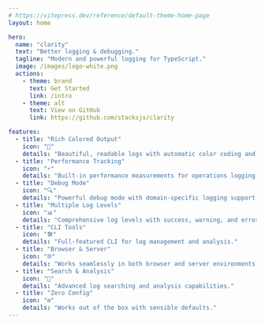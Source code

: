 ```yaml
---
# https://vitepress.dev/reference/default-theme-home-page
layout: home

hero:
  name: "clarity"
  text: "Better logging & debugging."
  tagline: "Modern and powerful logging for TypeScript."
  image: /images/logo-white.png
  actions:
    - theme: brand
      text: Get Started
      link: /intro
    - theme: alt
      text: View on GitHub
      link: https://github.com/stacksjs/clarity

features:
  - title: "Rich Colored Output"
    icon: "🎨"
    details: "Beautiful, readable logs with automatic color coding and formatting."
  - title: "Performance Tracking"
    icon: "⚡"
    details: "Built-in performance measurements for operations logging."
  - title: "Debug Mode"
    icon: "🔍"
    details: "Powerful debug mode with domain-specific logging support."
  - title: "Multiple Log Levels"
    icon: "📊"
    details: "Comprehensive log levels with success, warning, and error states."
  - title: "CLI Tools"
    icon: "🛠"
    details: "Full-featured CLI for log management and analysis."
  - title: "Browser & Server"
    icon: "🌐"
    details: "Works seamlessly in both browser and server environments."
  - title: "Search & Analysis"
    icon: "🔎"
    details: "Advanced log searching and analysis capabilities."
  - title: "Zero Config"
    icon: "⚙️"
    details: "Works out of the box with sensible defaults."
---
```


<Home />
